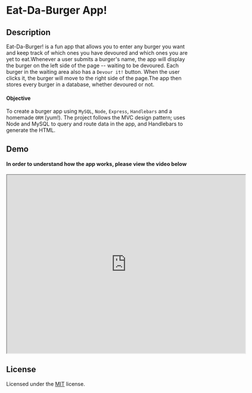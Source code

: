 # Eat-Da-Burger App!

## Description
Eat-Da-Burger! is a fun app that allows you to enter any burger you want and keep track of which ones you have devoured and which ones you are yet to eat.Whenever a user submits a burger's name, the app will display the burger on the left side of the page -- waiting to be devoured. Each burger in the waiting area also has a `Devour it!` button. When the user clicks it, the burger will move to the right side of the page.The app then stores every burger in a database, whether devoured or not.


#### Objective
To create a burger app using `MySQL`, `Node`, `Express`, `Handlebars` and a homemade `ORM` (yum!). The project follows the MVC design pattern; uses Node and MySQL to query and route data in the app, and Handlebars to generate the HTML. 


## Demo
#### In order to understand how the app works, please view the video below

<!-- <a href="https://drive.google.com/file/d/1QHq9Y0TxjdsPJ33mvVWzRQUBtcypHHUL/view" target="_blank">
<img src= "https://drive.google.com/file/d/1QHq9Y0TxjdsPJ33mvVWzRQUBtcypHHUL/preview" alt="VIDEO" width="546px" height="256px" /></a> -->
<iframe src="https://drive.google.com/file/d/1QHq9Y0TxjdsPJ33mvVWzRQUBtcypHHUL/preview" width="640" height="480"></iframe>



## License
Licensed under the [MIT](https://choosealicense.com/licenses/mit/) license.


 
